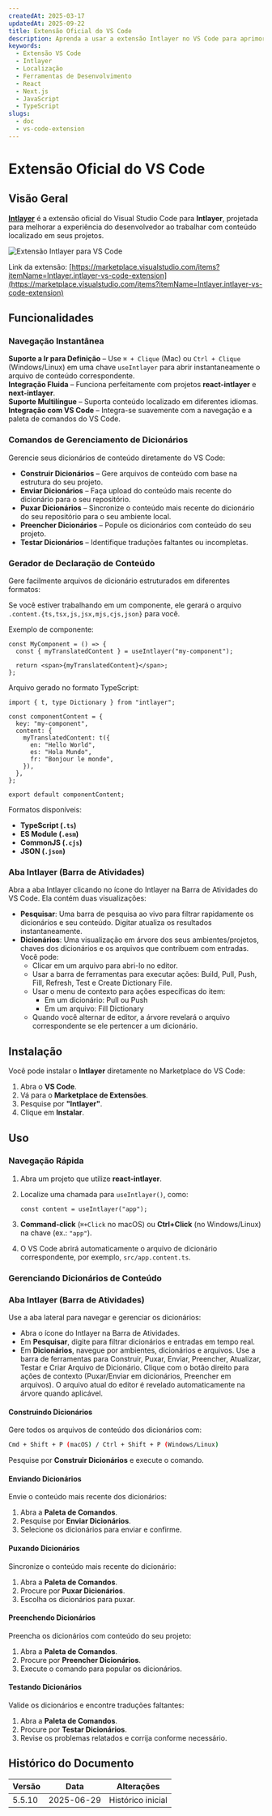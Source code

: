 ```yaml
---
createdAt: 2025-03-17
updatedAt: 2025-09-22
title: Extensão Oficial do VS Code
description: Aprenda a usar a extensão Intlayer no VS Code para aprimorar seu fluxo de trabalho de desenvolvimento. Navegue rapidamente entre conteúdos localizados e gerencie seus dicionários de forma eficiente.
keywords:
  - Extensão VS Code
  - Intlayer
  - Localização
  - Ferramentas de Desenvolvimento
  - React
  - Next.js
  - JavaScript
  - TypeScript
slugs:
  - doc
  - vs-code-extension
---
```


# Extensão Oficial do VS Code

## Visão Geral

[**Intlayer**](https://marketplace.visualstudio.com/items?itemName=Intlayer.intlayer-vs-code-extension) é a extensão oficial do Visual Studio Code para **Intlayer**, projetada para melhorar a experiência do desenvolvedor ao trabalhar com conteúdo localizado em seus projetos.

![Extensão Intlayer para VS Code](https://github.com/aymericzip/intlayer/blob/main/docs/assets/vs_code_extension_demo.gif)

Link da extensão: [https://marketplace.visualstudio.com/items?itemName=Intlayer.intlayer-vs-code-extension](https://marketplace.visualstudio.com/items?itemName=Intlayer.intlayer-vs-code-extension)

## Funcionalidades

### Navegação Instantânea

**Suporte a Ir para Definição** – Use `⌘ + Clique` (Mac) ou `Ctrl + Clique` (Windows/Linux) em uma chave `useIntlayer` para abrir instantaneamente o arquivo de conteúdo correspondente.  
**Integração Fluida** – Funciona perfeitamente com projetos **react-intlayer** e **next-intlayer**.  
**Suporte Multilíngue** – Suporta conteúdo localizado em diferentes idiomas.  
**Integração com VS Code** – Integra-se suavemente com a navegação e a paleta de comandos do VS Code.

### Comandos de Gerenciamento de Dicionários

Gerencie seus dicionários de conteúdo diretamente do VS Code:

- **Construir Dicionários** – Gere arquivos de conteúdo com base na estrutura do seu projeto.
- **Enviar Dicionários** – Faça upload do conteúdo mais recente do dicionário para o seu repositório.
- **Puxar Dicionários** – Sincronize o conteúdo mais recente do dicionário do seu repositório para o seu ambiente local.
- **Preencher Dicionários** – Popule os dicionários com conteúdo do seu projeto.
- **Testar Dicionários** – Identifique traduções faltantes ou incompletas.

### Gerador de Declaração de Conteúdo

Gere facilmente arquivos de dicionário estruturados em diferentes formatos:

Se você estiver trabalhando em um componente, ele gerará o arquivo `.content.{ts,tsx,js,jsx,mjs,cjs,json}` para você.

Exemplo de componente:

```tsx fileName="src/components/MyComponent/index.tsx"
const MyComponent = () => {
  const { myTranslatedContent } = useIntlayer("my-component");

  return <span>{myTranslatedContent}</span>;
};
```

Arquivo gerado no formato TypeScript:

```tsx fileName="src/components/MyComponent/index.content.ts"
import { t, type Dictionary } from "intlayer";

const componentContent = {
  key: "my-component",
  content: {
    myTranslatedContent: t({
      en: "Hello World",
      es: "Hola Mundo",
      fr: "Bonjour le monde",
    }),
  },
};

export default componentContent;
```

Formatos disponíveis:

- **TypeScript (`.ts`)**
- **ES Module (`.esm`)**
- **CommonJS (`.cjs`)**
- **JSON (`.json`)**

### Aba Intlayer (Barra de Atividades)

Abra a aba Intlayer clicando no ícone do Intlayer na Barra de Atividades do VS Code. Ela contém duas visualizações:

- **Pesquisar**: Uma barra de pesquisa ao vivo para filtrar rapidamente os dicionários e seu conteúdo. Digitar atualiza os resultados instantaneamente.
- **Dicionários**: Uma visualização em árvore dos seus ambientes/projetos, chaves dos dicionários e os arquivos que contribuem com entradas. Você pode:
  - Clicar em um arquivo para abri-lo no editor.
  - Usar a barra de ferramentas para executar ações: Build, Pull, Push, Fill, Refresh, Test e Create Dictionary File.
  - Usar o menu de contexto para ações específicas do item:
    - Em um dicionário: Pull ou Push
    - Em um arquivo: Fill Dictionary
  - Quando você alternar de editor, a árvore revelará o arquivo correspondente se ele pertencer a um dicionário.

## Instalação

Você pode instalar o **Intlayer** diretamente no Marketplace do VS Code:

1. Abra o **VS Code**.
2. Vá para o **Marketplace de Extensões**.
3. Pesquise por **"Intlayer"**.
4. Clique em **Instalar**.

## Uso

### Navegação Rápida

1. Abra um projeto que utilize **react-intlayer**.
2. Localize uma chamada para `useIntlayer()`, como:

   ```tsx
   const content = useIntlayer("app");
   ```

3. **Command-click** (`⌘+Click` no macOS) ou **Ctrl+Click** (no Windows/Linux) na chave (ex.: `"app"`).
4. O VS Code abrirá automaticamente o arquivo de dicionário correspondente, por exemplo, `src/app.content.ts`.

### Gerenciando Dicionários de Conteúdo

### Aba Intlayer (Barra de Atividades)

Use a aba lateral para navegar e gerenciar os dicionários:

- Abra o ícone do Intlayer na Barra de Atividades.
- Em **Pesquisar**, digite para filtrar dicionários e entradas em tempo real.
- Em **Dicionários**, navegue por ambientes, dicionários e arquivos. Use a barra de ferramentas para Construir, Puxar, Enviar, Preencher, Atualizar, Testar e Criar Arquivo de Dicionário. Clique com o botão direito para ações de contexto (Puxar/Enviar em dicionários, Preencher em arquivos). O arquivo atual do editor é revelado automaticamente na árvore quando aplicável.

#### Construindo Dicionários

Gere todos os arquivos de conteúdo dos dicionários com:

```sh
Cmd + Shift + P (macOS) / Ctrl + Shift + P (Windows/Linux)
```

Pesquise por **Construir Dicionários** e execute o comando.

#### Enviando Dicionários

Envie o conteúdo mais recente dos dicionários:

1. Abra a **Paleta de Comandos**.
2. Pesquise por **Enviar Dicionários**.
3. Selecione os dicionários para enviar e confirme.

#### Puxando Dicionários

Sincronize o conteúdo mais recente do dicionário:

1. Abra a **Paleta de Comandos**.
2. Procure por **Puxar Dicionários**.
3. Escolha os dicionários para puxar.

#### Preenchendo Dicionários

Preencha os dicionários com conteúdo do seu projeto:

1. Abra a **Paleta de Comandos**.
2. Procure por **Preencher Dicionários**.
3. Execute o comando para popular os dicionários.

#### Testando Dicionários

Valide os dicionários e encontre traduções faltantes:

1. Abra a **Paleta de Comandos**.
2. Procure por **Testar Dicionários**.
3. Revise os problemas relatados e corrija conforme necessário.

## Histórico do Documento

| Versão | Data       | Alterações        |
| ------ | ---------- | ----------------- |
| 5.5.10 | 2025-06-29 | Histórico inicial |
